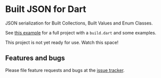 # Built JSON for Dart

JSON serialization for Built Collections, Built Values and Enum Classes.

See
[this example](https://github.com/google/built_json.dart/tree/master/example)
for a full project with a `build.dart` and some examples.

This project is not yet ready for use. Watch this space!

## Features and bugs

Please file feature requests and bugs at the [issue tracker][tracker].

[tracker]: https://github.com/google/built_json.dart/issues
